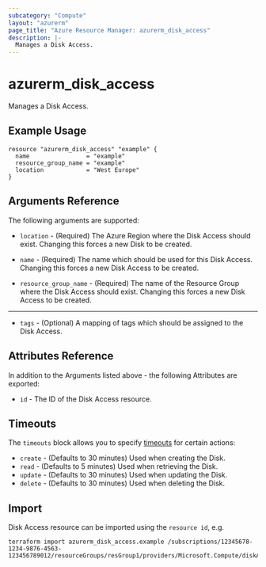 ```yaml
---
subcategory: "Compute"
layout: "azurerm"
page_title: "Azure Resource Manager: azurerm_disk_access"
description: |-
  Manages a Disk Access.
---
```


# azurerm_disk_access

Manages a Disk Access.

## Example Usage

```hcl
resource "azurerm_disk_access" "example" {
  name                = "example"
  resource_group_name = "example"
  location            = "West Europe"
}
```

## Arguments Reference

The following arguments are supported:

* `location` - (Required) The Azure Region where the Disk Access should exist. Changing this forces a new Disk to be created.

* `name` - (Required) The name which should be used for this Disk Access. Changing this forces a new Disk Access to be created.

* `resource_group_name` - (Required) The name of the Resource Group where the Disk Access should exist. Changing this forces a new Disk Access to be created.

---

* `tags` - (Optional) A mapping of tags which should be assigned to the Disk Access.

## Attributes Reference

In addition to the Arguments listed above - the following Attributes are exported: 

* `id` - The ID of the Disk Access resource.

## Timeouts

The `timeouts` block allows you to specify [timeouts](https://www.terraform.io/language/resources/syntax#operation-timeouts) for certain actions:

* `create` - (Defaults to 30 minutes) Used when creating the Disk.
* `read` - (Defaults to 5 minutes) Used when retrieving the Disk.
* `update` - (Defaults to 30 minutes) Used when updating the Disk.
* `delete` - (Defaults to 30 minutes) Used when deleting the Disk.

## Import

Disk Access resource can be imported using the `resource id`, e.g.

```shell
terraform import azurerm_disk_access.example /subscriptions/12345678-1234-9876-4563-123456789012/resourceGroups/resGroup1/providers/Microsoft.Compute/diskAccesses/diskAccess1
```
